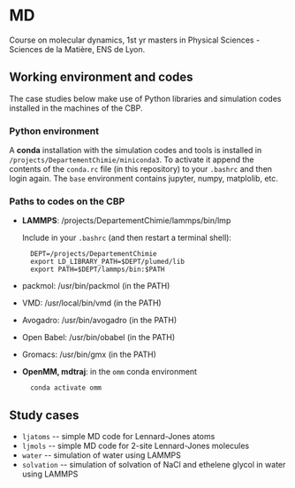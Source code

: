 # MD

Course on molecular dynamics, 1st yr masters in Physical Sciences - Sciences de la Matière, ENS de Lyon.

## Working environment and codes

The case studies below make use of Python libraries and simulation codes installed in the machines of the CBP.

### Python environment

A **conda** installation with the simulation codes and tools is installed in `/projects/DepartementChimie/miniconda3`. To activate it append the contents of the `conda.rc` file (in this repository) to your `.bashrc` and then login again. The `base` environment contains jupyter, numpy, matplolib, etc.

### Paths to codes on the CBP

* **LAMMPS**: /projects/DepartementChimie/lammps/bin/lmp

    Include in your `.bashrc` (and then restart a terminal shell):

        DEPT=/projects/DepartementChimie
        export LD_LIBRARY_PATH=$DEPT/plumed/lib
        export PATH=$DEPT/lammps/bin:$PATH

* packmol: /usr/bin/packmol (in the PATH)
* VMD: /usr/local/bin/vmd (in the PATH)
* Avogadro: /usr/bin/avogadro (in the PATH)
* Open Babel: /usr/bin/obabel (in the PATH)
* Gromacs: /usr/bin/gmx (in the PATH)
* **OpenMM, mdtraj**: in the `omm` conda environment

        conda activate omm


## Study cases

* `ljatoms` -- simple MD code for Lennard-Jones atoms
* `ljmols` -- simple MD code for 2-site Lennard-Jones molecules
* `water` -- simulation of water using LAMMPS
* `solvation` -- simulation of solvation of NaCl and ethelene glycol in water using LAMMPS
